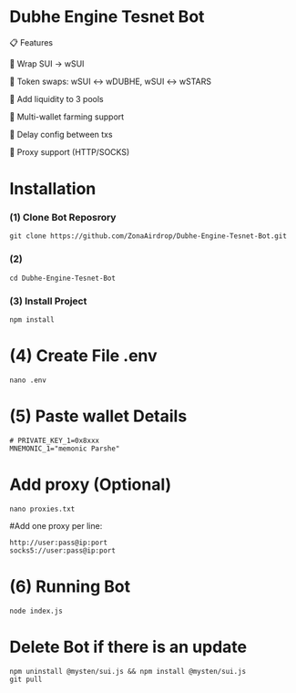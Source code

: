 # Dubhe Engine Tesnet Bot

 📋 Features

 🚀 Wrap SUI → wSUI

 🚀 Token swaps: wSUI ↔ wDUBHE, wSUI ↔ wSTARS

 🚀 Add liquidity to 3 pools

 🚀 Multi-wallet farming support

 🚀 Delay config between txs

 🚀 Proxy support (HTTP/SOCKS)
 
 # Installation
 
### (1) Clone Bot Reposrory 

````
git clone https://github.com/ZonaAirdrop/Dubhe-Engine-Tesnet-Bot.git
````
### (2) 

````
cd Dubhe-Engine-Tesnet-Bot
````
### (3) Install Project 

````
npm install
````
# (4) Create File .env

````
nano .env
````

# (5) Paste wallet Details 

````
# PRIVATE_KEY_1=0x8xxx
MNEMONIC_1="memonic Parshe"
````

# Add proxy (Optional)

````
nano proxies.txt
````
#Add one proxy per line:

````
http://user:pass@ip:port
socks5://user:pass@ip:port
````

# (6) Running Bot 

````
node index.js
````
# Delete Bot if there is an update 

````
npm uninstall @mysten/sui.js && npm install @mysten/sui.js
git pull
````
